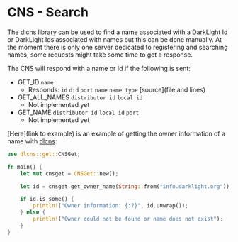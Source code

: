 # CNS - Search

The [dlcns]() library can be used to find a name associated with a DarkLight Id or DarkLight Ids associated with names
but this can be done manually. At the moment there is only one server dedicated to registering and searching names,
some requests might take some time to get a response.

The CNS will respond with a name or Id if the following is sent:
- GET_ID ``name``
    - Responds: ``id`` ``did`` ``port`` ``name`` ``name type`` [source](file and lines)
- GET_ALL_NAMES ``distributor id`` ``local id``
    - Not implemented yet
- GET_NAME ``distributor id`` ``local id`` ``port``
    - Not implemented yet

[Here](link to example) is an example of getting the owner information of a name with [dlcns]():
```rust
use dlcns::get::CNSGet;

fn main() {
    let mut cnsget = CNSGet::new();

    let id = cnsget.get_owner_name(String::from("info.darklight.org"));

    if id.is_some() {
        println!("Owner information: {:?}", id.unwrap());
    } else {
        println!("Owner could not be found or name does not exist");
    }
}

```
